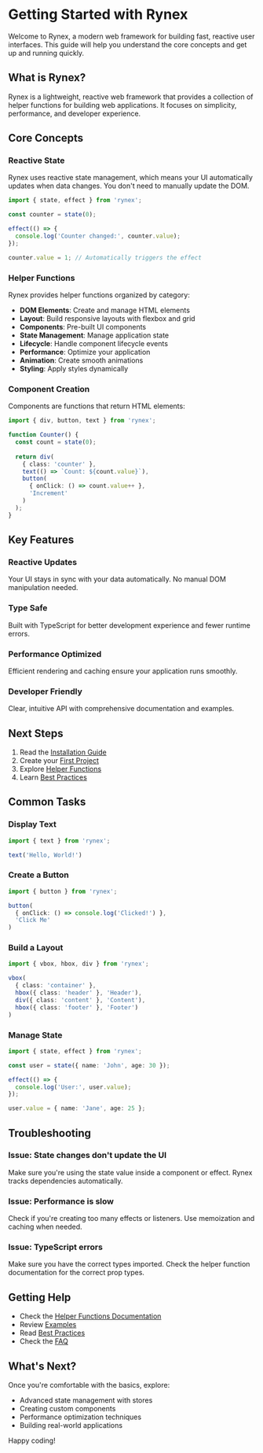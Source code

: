# Getting Started with Rynex

Welcome to Rynex, a modern web framework for building fast, reactive user interfaces. This guide will help you understand the core concepts and get up and running quickly.

## What is Rynex?

Rynex is a lightweight, reactive web framework that provides a collection of helper functions for building web applications. It focuses on simplicity, performance, and developer experience.

## Core Concepts

### Reactive State

Rynex uses reactive state management, which means your UI automatically updates when data changes. You don't need to manually update the DOM.

```typescript
import { state, effect } from 'rynex';

const counter = state(0);

effect(() => {
  console.log('Counter changed:', counter.value);
});

counter.value = 1; // Automatically triggers the effect
```

### Helper Functions

Rynex provides helper functions organized by category:

- **DOM Elements**: Create and manage HTML elements
- **Layout**: Build responsive layouts with flexbox and grid
- **Components**: Pre-built UI components
- **State Management**: Manage application state
- **Lifecycle**: Handle component lifecycle events
- **Performance**: Optimize your application
- **Animation**: Create smooth animations
- **Styling**: Apply styles dynamically

### Component Creation

Components are functions that return HTML elements:

```typescript
import { div, button, text } from 'rynex';

function Counter() {
  const count = state(0);
  
  return div(
    { class: 'counter' },
    text(() => `Count: ${count.value}`),
    button(
      { onClick: () => count.value++ },
      'Increment'
    )
  );
}
```

## Key Features

### Reactive Updates

Your UI stays in sync with your data automatically. No manual DOM manipulation needed.

### Type Safe

Built with TypeScript for better development experience and fewer runtime errors.

### Performance Optimized

Efficient rendering and caching ensure your application runs smoothly.

### Developer Friendly

Clear, intuitive API with comprehensive documentation and examples.

## Next Steps

1. Read the [Installation Guide](./installation.md)
2. Create your [First Project](./project-creation.md)
3. Explore [Helper Functions](./helpers/index.md)
4. Learn [Best Practices](./best-practices.md)

## Common Tasks

### Display Text

```typescript
import { text } from 'rynex';

text('Hello, World!')
```

### Create a Button

```typescript
import { button } from 'rynex';

button(
  { onClick: () => console.log('Clicked!') },
  'Click Me'
)
```

### Build a Layout

```typescript
import { vbox, hbox, div } from 'rynex';

vbox(
  { class: 'container' },
  hbox({ class: 'header' }, 'Header'),
  div({ class: 'content' }, 'Content'),
  hbox({ class: 'footer' }, 'Footer')
)
```

### Manage State

```typescript
import { state, effect } from 'rynex';

const user = state({ name: 'John', age: 30 });

effect(() => {
  console.log('User:', user.value);
});

user.value = { name: 'Jane', age: 25 };
```

## Troubleshooting

### Issue: State changes don't update the UI

Make sure you're using the state value inside a component or effect. Rynex tracks dependencies automatically.

### Issue: Performance is slow

Check if you're creating too many effects or listeners. Use memoization and caching when needed.

### Issue: TypeScript errors

Make sure you have the correct types imported. Check the helper function documentation for the correct prop types.

## Getting Help

- Check the [Helper Functions Documentation](./helpers/index.md)
- Review [Examples](./examples.md)
- Read [Best Practices](./best-practices.md)
- Check the [FAQ](./faq.md)

## What's Next?

Once you're comfortable with the basics, explore:

- Advanced state management with stores
- Creating custom components
- Performance optimization techniques
- Building real-world applications

Happy coding!
